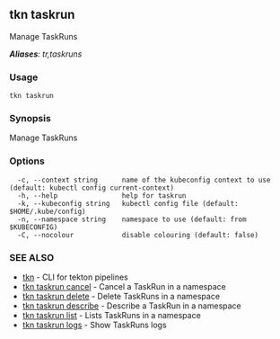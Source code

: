 ## tkn taskrun

Manage TaskRuns

***Aliases**: tr,taskruns*

### Usage

```
tkn taskrun
```

### Synopsis

Manage TaskRuns

### Options

```
  -c, --context string      name of the kubeconfig context to use (default: kubectl config current-context)
  -h, --help                help for taskrun
  -k, --kubeconfig string   kubectl config file (default: $HOME/.kube/config)
  -n, --namespace string    namespace to use (default: from $KUBECONFIG)
  -C, --nocolour            disable colouring (default: false)
```

### SEE ALSO

* [tkn](tkn.md)	 - CLI for tekton pipelines
* [tkn taskrun cancel](tkn_taskrun_cancel.md)	 - Cancel a TaskRun in a namespace
* [tkn taskrun delete](tkn_taskrun_delete.md)	 - Delete TaskRuns in a namespace
* [tkn taskrun describe](tkn_taskrun_describe.md)	 - Describe a TaskRun in a namespace
* [tkn taskrun list](tkn_taskrun_list.md)	 - Lists TaskRuns in a namespace
* [tkn taskrun logs](tkn_taskrun_logs.md)	 - Show TaskRuns logs


